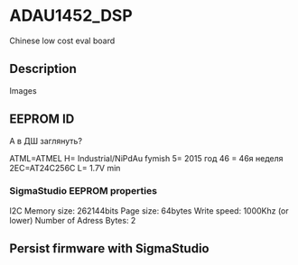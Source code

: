 # ADAU1452_DSP
Chinese low cost eval board

## Description

Images

## EEPROM ID
А в ДШ заглянуть?

ATML=ATMEL
H= Industrial/NiPdAu fymish
5= 2015 год
46 = 46я неделя
2EC=AT24C256C
L= 1.7V min

### SigmaStudio EEPROM properties
I2C
Memory size: 262144bits
Page size: 64bytes
Write speed: 1000Khz (or lower)
Number of Adress Bytes: 2

## Persist firmware with SigmaStudio